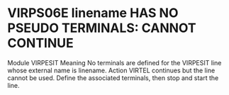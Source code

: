# VIRPS06E linename HAS NO PSEUDO TERMINALS: CANNOT CONTINUE
Module
    VIRPESIT
Meaning
    No terminals are defined for the VIRPESIT line whose external name is linename.
Action
    VIRTEL continues but the line cannot be used. Define the associated terminals, then stop and start the line.
